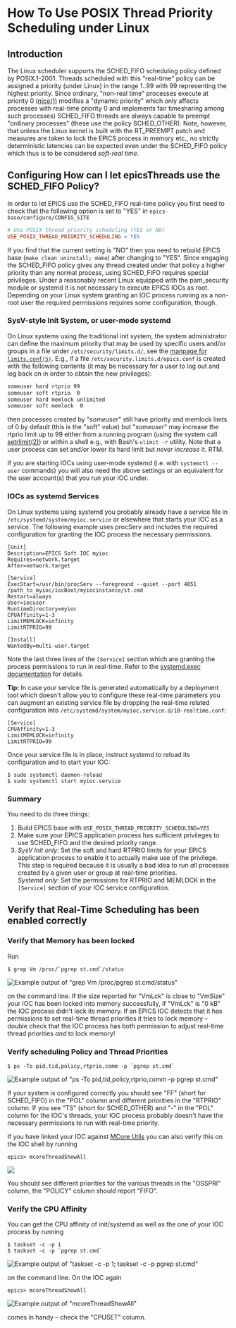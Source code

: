 # How To Use POSIX Thread Priority Scheduling under Linux

## Introduction

The Linux scheduler supports the SCHED_FIFO scheduling policy defined by POSIX.1-2001. Threads scheduled with this "real-time" policy can be assigned a priority (under Linux) in the range 1..99 with 99 representing the highest priority. Since ordinary, "non-real time" processes execute at priority 0 ([nice(1)](https://linux.die.net/man/1/nice) modifies a "dynamic priority" which only affects processes with real-time priority 0 and implements fair timesharing among such processes) SCHED_FIFO threads are always capable to preempt "ordinary processes" (these use the policy SCHED_OTHER). Note, however, that unless the Linux kernel is built with the RT_PREEMPT patch and measures are taken to lock the EPICS process in memory etc., no strictly deterministic latencies can be expected even under the SCHED_FIFO policy which thus is to be considered _soft-real time_.

## Configuring How can I let epicsThreads use the SCHED_FIFO Policy?

In order to let EPICS use the SCHED_FIFO real-time policy you first need to check that the following option is set to "YES" in `epics-base/configure/CONFIG_SITE`

``` makefile
# Use POSIX thread priority scheduling (YES or NO)
USE_POSIX_THREAD_PRIORITY_SCHEDULING = YES
```

If you find that the current setting is "NO" then you need to rebuild EPICS base (`make clean uninstall; make`) after changing to "YES". Since engaging the SCHED_FIFO policy gives any thread created under that policy a higher priority than any normal process, using SCHED_FIFO requires special privileges. Under a reasonably recent Linux equipped with the pam_security module or systemd it is not necessary to execute EPICS IOCs as root. Depending on your Linux system granting an IOC process running as a non-root user the required permissions requires some configuration, though.

### SysV-style Init System, or user-mode systemd

On Linux systems using the traditional init system, the system administrator can define the maximum priority that may be used by specific users and/or groups in a file under `/etc/security/limits.d/`, see the [manpage for `limits.conf(5)`](https://linux.die.net/man/5/limits.conf). E.g., if a file `/etc/security.limits.d/epics.conf` is created with the following contents (it may be necessary for a user to log out and log back on in order to obtain the new privileges):

``` bash
someuser hard rtprio 99
someuser soft rtprio  0
someuser hard memlock unlimited
someuser soft memlock  0
```

then processes created by "_someuser_" still have priority and memlock limts of 0 by default (this is the "soft" value) but "_someuser_" may increase the rtprio limit up to 99 either from a running program (using the system call [setrlimit(2)](https://linux.die.net/man/2/setrlimit)) or within a shell e.g., with Bash's `ulimit -r` utility. Note that a user process can set and/or lower its hard limit but _never increase_ it. RTM.

If you are starting IOCs using user-mode systemd (i.e. with `systemctl --user` commands) you will also need the above settings or an equivalent for the user account(s) that you run your IOC under.

### IOCs as systemd Services

On Linux systems using systemd you probably already have a service file in `/etc/systemd/system/myioc.service` or elsewhere that starts your IOC as a service. The following example uses procServ and includes the required configuration for granting the IOC process the necessary permissions.

``` systemd
[Unit]
Description=EPICS Soft IOC myioc
Requires=network.target
After=network.target

[Service]
ExecStart=/usr/bin/procServ --foreground --quiet --port 4051 /path_to_myioc/iocBoot/myiocinstance/st.cmd
Restart=always
User=iocuser
RuntimeDirectory=myioc
CPUAffinity=1-3
LimitMEMLOCK=infinity
LimitRTPRIO=99

[Install]
WantedBy=multi-user.target
```

Note the last three lines of the `[Service]` section which are granting the process permissions to run in real-time. Refer to the [systemd.exec documentation](https://www.freedesktop.org/software/systemd/man/systemd.exec.html#Process%20Properties) for details.

**Tip:** In case your service file is generated automatically by a deployment tool which doesn't allow you to configure these real-time parameters you can augment an existing service file by dropping the real-time related configuration into `/etc/systemd/system/myioc.service.d/10-realtime.conf`:

``` systemd
[Service]
CPUAffinity=1-3
LimitMEMLOCK=infinity
LimitRTPRIO=99
```

Once your service file is in place, instruct systemd to reload its configuration and to start your IOC:

``` console
$ sudo systemctl daemon-reload
$ sudo systemctl start myioc.service
```

### Summary

You need to do three things:

1.  Build EPICS base with `USE_POSIX_THREAD_PRIORITY_SCHEDULING=YES`
2.  Make sure your EPICS application process has sufficient privileges to use SCHED_FIFO and the desired priority range.
3.  _SysV Init only:_ Set the soft and hard RTPRIO limits for your EPICS application process to enable it to actually make use of the privilege. This step is required because it is usually a bad idea to run _all_ processes created by a given user or group at real-time priorities.  
    _Systemd only:_ Set the permissions for RTPRIO and MEMLOCK in the `[Service]` section of your IOC service configuration.

## Verify that Real-Time Scheduling has been enabled correctly

### Verify that Memory has been locked

Run

``` console
$ grep Vm /proc/`pgrep st.cmd`/status
```

![Example output of "grep Vm /proc/`pgrep st.cmd`/status"](Check-VmLck.png)

on the command line. If the size reported for "VmLck" is close to "VmSize" your IOC has been locked into memory successfully, if "VmLck" is "0 kB" the IOC process didn't lock its memory. If an EPICS IOC detects that it has permissions to set real-time thread priorities it tries to lock memory – double check that the IOC process has both permission to adjust real-time thread priorities _and_ to lock memory!

### Verify scheduling Policy and Thread Priorities

``` console
$ ps -To pid,tid,policy,rtprio,comm -p `pgrep st.cmd`
```

![Example output of "ps -To pid,tid,policy,rtprio,comm -p `pgrep st.cmd`"](Check-scheduling-policy-and-thread-priorities-using-CLI.png)

If your system is configured correctly you should see "FF" (short for SCHED_FIFO) in the "POL" column and different priorities in the "RTPRIO" column. If you see "TS" (short for SCHED_OTHER) and "-" in the "POL" column for the IOC's threads, your IOC process probably doesn't have the necessary permissions to run with real-time priority.

If you have linked your IOC against [MCore Utils](https://github.com/epics-modules/MCoreUtils) you can also verify this on the IOC shell by running

``` console
epics> mcoreThreadShowAll
```

![](Check-scheduling-policy-and-thread-priorities-using-mcoreThreadShowAll-1.png)

You should see different priorities for the various threads in the "OSSPRI" column, the "POLICY" column should report "FIFO".

### Verify the CPU Affinity

You can get the CPU affinity of init/systemd as well as the one of your IOC process by running

``` console
$ taskset -c -p 1
$ taskset -c -p `pgrep st.cmd`
```

![Example output of "taskset -c -p 1; taskset -c -p `pgrep st.cmd`"](Check-CPU-affinity-using-CLI.png)

on the command line. On the IOC again

``` console
epics> mcoreThreadShowAll
```

![Example output of "mcoreThreadShowAll"](Check-CPU-affinity-using-mcoreThreadShowAll.png)

comes in handy – check the "CPUSET" column.
